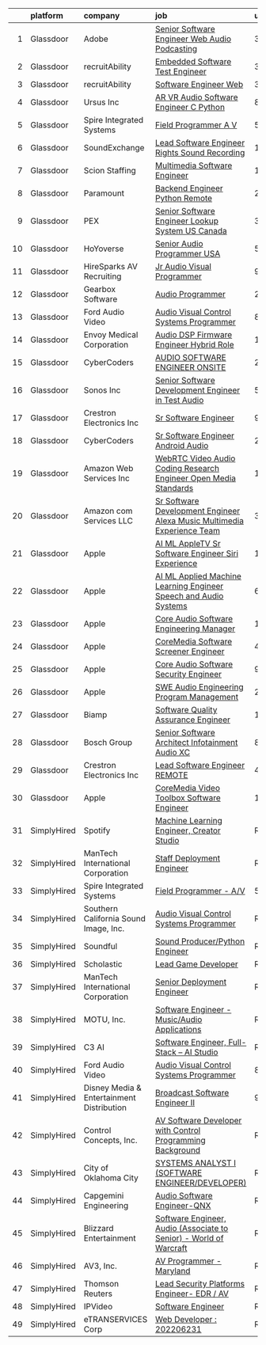 

|    | platform    | company                                   | job                                                                                                                                                                                                                                                                                                                                                                                                                                                                                                                                                                                                                                                                                                                                                                                                                                                                                                                                                                                                                                                                                                                                                                                                                                                                                                                                                                                                                                                                       | update_time   | location                       |
|---:|:------------|:------------------------------------------|:--------------------------------------------------------------------------------------------------------------------------------------------------------------------------------------------------------------------------------------------------------------------------------------------------------------------------------------------------------------------------------------------------------------------------------------------------------------------------------------------------------------------------------------------------------------------------------------------------------------------------------------------------------------------------------------------------------------------------------------------------------------------------------------------------------------------------------------------------------------------------------------------------------------------------------------------------------------------------------------------------------------------------------------------------------------------------------------------------------------------------------------------------------------------------------------------------------------------------------------------------------------------------------------------------------------------------------------------------------------------------------------------------------------------------------------------------------------------------|:--------------|:-------------------------------|
|  1 | Glassdoor   | Adobe                                     | [Senior Software Engineer  Web   Audio   Podcasting ](https://www.glassdoor.com/partner/jobListing.htm?pos=117&ao=1136043&s=58&guid=000001820aeb7af1ab7843059cf838e1&src=GD_JOB_AD&t=SR&vt=w&cs=1_5f65cbab&cb=1658040581194&jobListingId=1008002518254&jrtk=3-0-1g85emupvklvb801-1g85emuqeii3l800-64add86b6b132821-)                                                                                                                                                                                                                                                                                                                                                                                                                                                                                                                                                                                                                                                                                                                                                                                                                                                                                                                                                                                                                                                                                                                                                      | 3d            | New York, NY                   |
|  2 | Glassdoor   | recruitAbility                            | [Embedded Software Test Engineer](https://www.glassdoor.com/partner/jobListing.htm?pos=108&ao=1110586&s=58&guid=000001820aeb7af1ab7843059cf838e1&src=GD_JOB_AD&t=SR&vt=w&ea=1&cs=1_869d1931&cb=1658040581193&jobListingId=1008003116419&cpc=BAEB662971763A76&jrtk=3-0-1g85emupvklvb801-1g85emuqeii3l800-14ee1085f0ddd77c--6NYlbfkN0CGG9KWCDlpnNsyBDyIiP_Q0811kl3MMa1wmNp0I1WtkTaTZU1gJWaiKEGe9oYuZ3DHn8XTUqrU6PjClY0KvtMUqA80y_WMLTe7ZnanjtNK0bEw3SGtCO1O1LCWK6c0wNjzUvOERm-5kJe6aoNMpkHGPvLMIIz7_rd0O-OMhoitjeJxwIV1ii1KXQqgfAn9YMMzM-A8JNfNbXdNAwW59u8lPpT4UYxP6jyvllrlP7MjC0Jz2KUTspp38lEPUuMJaY3hrZeczB71iejsiD5b5b3OxkoP7kenaSZQW0iz31lMfFus_wewwKJfnWr0XjXF4tcCefqM-dvXPMUr43Qk6hp0GIBIHrWXrLEwq1CgoL4WlWCjmzfbTPYLHZsvNG7S-EZa5CrTDTpmWdyR2TlG6NsA53ZOnXvzTrycjmVNLpA9Y5VTLSoxm54wnVg9-sVkyB4pVaqjkySV9qOdbzrspiuOEpNXAbhcqgZg1c3vwu4eah1Cth2HhgOWGbbIJejKIhFK7VbslMjEng%3D%3D)                                                                                                                                                                                                                                                                                                                                                                                                                                                                                                                                                                                    | 3d            | Anaheim, CA                    |
|  3 | Glassdoor   | recruitAbility                            | [Software Engineer  Web](https://www.glassdoor.com/partner/jobListing.htm?pos=110&ao=1110586&s=58&guid=000001820aeb7af1ab7843059cf838e1&src=GD_JOB_AD&t=SR&vt=w&ea=1&cs=1_5ecb81b6&cb=1658040581193&jobListingId=1008003116265&cpc=0C139D4CAD5A6DB2&jrtk=3-0-1g85emupvklvb801-1g85emuqeii3l800-6ad9ddb9c448fb14--6NYlbfkN0CGG9KWCDlpnNsyBDyIiP_Q0811kl3MMa1wmNp0I1WtkTaTZU1gJWaiKEGe9oYuZ3DHn8XTUqrU6KwcH8-67kXiV27aB4BIG-relbCmTpqbodpJLhoXnjzNVRkwaTmVJvs1ch1w6bfXJZY9hPF1Z6WKVJ1MjVJXmWRPAY8QfRMx-NiD3ODvP0LtSBFOAN2BiQpOT6ZiGDGO2UNtGparHBKu8qTbc3eIyRaGZqpb9Wgtu2CcJAS2AIHTYBzG0WK6kBAaaxwnMGUY1CSr8F8u_wsxCz8UOz2578TV2d7X5hqMG8d-v69ZYioZl0Wbz5r_SBgjgqJg5R7ZvO4tLdVB0NzeG3nqVb_fWiA3FE6pOOXlkkIuCQx1edC7LVkhwAPCwLX547206xW3ziN347srNFTH8N5aAOZRt-uGvCGHwOv0j1kfOqc7S07pzYHmRmzcDDdmuIbGJJPBrHfx089DAh6oIxCDwcr0Ng2issmEc1Q5rMCZlwtPlPgR3Iv3zyFj2TovOf_nPGNJ4A%3D%3D)                                                                                                                                                                                                                                                                                                                                                                                                                                                                                                                                                                                             | 3d            | Anaheim, CA                    |
|  4 | Glassdoor   | Ursus  Inc                                | [AR VR Audio Software Engineer   C   Python](https://www.glassdoor.com/partner/jobListing.htm?pos=109&ao=1110586&s=58&guid=000001820aeb7af1ab7843059cf838e1&src=GD_JOB_AD&t=SR&vt=w&ea=1&cs=1_1f94b5e1&cb=1658040581193&jobListingId=1007993377891&cpc=44CD5376B8534B8F&jrtk=3-0-1g85emupvklvb801-1g85emuqeii3l800-aa3ce2fb02d8ce81--6NYlbfkN0CT8vBT9H5mqECx2dfLV_FONLPDKpIRssxVwtj05Tmm4rA5I0VNOPdM1oYsK66ov5oIrm6uNt0XDvpl2KYEwQICSaD5MLEKBZUJ16SpRSONk4KxDzLgWuNHc-mKZGUkO1IWuKva4frPteSuou09hRerYEP3Zpi81Lc8E9fKSHP7VIDxORxefithbZH9PCMwkDukGkVZREcWMM9hVPJ9fODmdt4RfzPiA7lnwPGjRh2I_k9VvPcZ9j8QIULubvdA6fo_5Nl_hcuOiz1TaPpLI9OQl0YoX_Ue4t-U8z3hCVWY2NboO7bSiJ273qSPoPBwZUJmjPPUGWEHR0nT0T575uWdTPPA7ZjrbbSxGbqVGjyCk1UhyvZhBi-l_V56YZSPh1fZG45zXJbY7DgqN2M7wRciRJWpi53Ck_8btodY9ZcvlXGH7Q_OCQQBwJhZBfpPhnSXGF9VLTinmqh36fa3vohhcIbOlHJ1HtBpJNi3hKGlvitpAyp37UbTwmwltXWi7aMBXRmncmwEin5VxRmLLDZkuMNhudFeZoDFl_XWTAHSKb7MH6yY8rM68dAMIJx9FjvLEJ2o3LoG4ZIGAqmFeUYUX84h3cqFh-DemBuUbO3B0ijHbCPhrYzEGwxMglL3I1L-Wl35YOCa7atyurjbH8pPVEs9hkMQNiXXRaL0jBRi7xQBV9BbCJrjOJPvzT82cgoTuLney48Wn-wmOXRj_Nb9WG-c7tGuI8Jj1GZiC8tYjs-WqmNXtOGOyF_Wy-IltEmC9Cr7bnBEzHWLQQ4qbEfRHSr-jW25FgNPhKydFrVGxNFB09CFZMCRdtRlTuUMsGj19N4puI-4pIxV6M2IeK3CQ0vKDZLz95jG-JG67eg9FFIipyLyU7zXNgWWDeJ2-EPlKHWTvGyRdqck7FC9sd5Ghqv2bPtBbFS0HkIp2WMuKQILzPjWqBa6m0BBaSZ794Iz0nvY4uON_6MdlK6mlueCKTRvw2FhjsyNOcwZ0XMHIJosyKzit29qLYNPNsAdoLE%3D)                                                       | 8d            | Redmond, WA                    |
|  5 | Glassdoor   | Spire Integrated Systems                  | [Field Programmer   A V](https://www.glassdoor.com/partner/jobListing.htm?pos=102&ao=1110586&s=58&guid=000001820aeb7af1ab7843059cf838e1&src=GD_JOB_AD&t=SR&vt=w&ea=1&cs=1_b783f2ce&cb=1658040581192&jobListingId=1007997639031&cpc=AA718BBA0476CE1A&jrtk=3-0-1g85emupvklvb801-1g85emuqeii3l800-2397039f547f99e3--6NYlbfkN0CH4aig5Ztd-45FrZS1-WrZIx-owN4hI8D535o7deO_foMxi14zJY8Dl-iXBCi5-CM3w5g23qmJ-ktnjVnjuJBzx-cKeSf6eZw6woDE2hx1_Mnp2EQThVDPCgzoriW_Y-7NSX1ENEAuKAC6sQfhAm68rLxz6MK62uRJ3e5-n5roEiDcmNLtAaNDOdVKuc-mHKp0-hscY0c_prbJ9kehl70KTPPZNav552MKk06W0APwu-MPxMAhpPHvgnlbs-QwzoI0FiEVTgQ5SE3OYk7ykArPyOR2Pipsw05kpHo5Cr56q_VOFlECQRvRfVjEacD1kQNs0USMskLprTczFNtZJMJjBtcrZljNSWQ8ZZan_56VgFfch9uDlSmLVBVZO4lQ10VfRi95_kmsvhLMBVAjYZu0OWTrrJ3zmx2KJMSVYXzkYsIGBfVcuGTbtTXNrokJq-VmokSNHCjFJfjLUaAh84nzMRWsygnc8143PN9Sa3Wdn2T5d9kENSCxELqCLgKVvFI%3D)                                                                                                                                                                                                                                                                                                                                                                                                                                                                                                                                                                                                           | 5d            | Troy, MI                       |
|  6 | Glassdoor   | SoundExchange                             | [Lead Software Engineer  Rights Sound Recording ](https://www.glassdoor.com/partner/jobListing.htm?pos=116&ao=1136043&s=58&guid=000001820aeb7af1ab7843059cf838e1&src=GD_JOB_AD&t=SR&vt=w&ea=1&cs=1_c18516a5&cb=1658040581194&jobListingId=1007985084763&jrtk=3-0-1g85emupvklvb801-1g85emuqeii3l800-7962e222d9be0501-)                                                                                                                                                                                                                                                                                                                                                                                                                                                                                                                                                                                                                                                                                                                                                                                                                                                                                                                                                                                                                                                                                                                                                     | 11d           | Remote                         |
|  7 | Glassdoor   | Scion Staffing                            | [Multimedia Software Engineer](https://www.glassdoor.com/partner/jobListing.htm?pos=105&ao=1110586&s=58&guid=000001820aeb7af1ab7843059cf838e1&src=GD_JOB_AD&t=SR&vt=w&cs=1_ef502583&cb=1658040581192&jobListingId=1008008577735&cpc=59DEFF8D475298C3&jrtk=3-0-1g85emupvklvb801-1g85emuqeii3l800-86843f5f6ef372c1--6NYlbfkN0AxNjU9wWOnkzYrjpAN9mGGJnqCtvXlnsxswceXA4p8arctmlbenC8IxdF6uPF1Mr83u4JysOfJ9jXAqcnIyixLc8sR0avTryqxqhsjIuS_un4kaGkiHc7oB86RMT2ITrCdePbM3eD71JQdqznPbcYeVtpv43avgX-ITicl4Ngo4Zd420MrZtg2kb9ljQMDhKWnRbux0-DqtrjUK01cQYkcjd1ILHP-eaT58OV5cfFFY58kRvO8COYMzTdCkdLYsAz3pIY0SKQJikG5s_OvxDVUKBKXTxK_Midh0NFCrwfhTmaVZljBD8Y6W-dhb_udju4r0GKj4QStLhj5PM9uxXIGL0IxeEA8uTa7qzlcSSeVas9VbOpZu8IgcIj8brqtehn9aLi-Y6WsS-0ND17fAHenscaxq9px-bEhtYvwV19YTx9Czu0Hc7lWFH62amClihKdUPnW6lO0GbAVkpyeV_AVvbhkuBwYeQ3kS78dV-1oT1vXt5o41yaCPRrB9GDob47giDfNS_eULw%3D%3D)                                                                                                                                                                                                                                                                                                                                                                                                                                                                                                                                                                                            | 1d            | Redmond, WA                    |
|  8 | Glassdoor   | Paramount                                 | [Backend Engineer   Python  Remote ](https://www.glassdoor.com/partner/jobListing.htm?pos=114&ao=1136043&s=58&guid=000001820aeb7af1ab7843059cf838e1&src=GD_JOB_AD&t=SR&vt=w&cs=1_45f32361&cb=1658040581193&jobListingId=1008009866952&jrtk=3-0-1g85emupvklvb801-1g85emuqeii3l800-bc754100c4c9abf7-)                                                                                                                                                                                                                                                                                                                                                                                                                                                                                                                                                                                                                                                                                                                                                                                                                                                                                                                                                                                                                                                                                                                                                                       | 24h           | New York, NY                   |
|  9 | Glassdoor   | PEX                                       | [Senior Software Engineer   Lookup System  US  Canada ](https://www.glassdoor.com/partner/jobListing.htm?pos=115&ao=1136043&s=58&guid=000001820aeb7af1ab7843059cf838e1&src=GD_JOB_AD&t=SR&vt=w&cs=1_5cf72a5d&cb=1658040581193&jobListingId=1008002579764&jrtk=3-0-1g85emupvklvb801-1g85emuqeii3l800-c509ac628109f22c-)                                                                                                                                                                                                                                                                                                                                                                                                                                                                                                                                                                                                                                                                                                                                                                                                                                                                                                                                                                                                                                                                                                                                                    | 3d            | Remote                         |
| 10 | Glassdoor   | HoYoverse                                 | [Senior Audio Programmer  USA ](https://www.glassdoor.com/partner/jobListing.htm?pos=124&ao=1136043&s=58&guid=000001820aeb7af1ab7843059cf838e1&src=GD_JOB_AD&t=SR&vt=w&ea=1&cs=1_72909131&cb=1658040581194&jobListingId=1007999002034&jrtk=3-0-1g85emupvklvb801-1g85emuqeii3l800-55bd4dff7ed35fd7-)                                                                                                                                                                                                                                                                                                                                                                                                                                                                                                                                                                                                                                                                                                                                                                                                                                                                                                                                                                                                                                                                                                                                                                       | 5d            | Los Angeles, CA                |
| 11 | Glassdoor   | HireSparks AV Recruiting                  | [Jr  Audio Visual Programmer](https://www.glassdoor.com/partner/jobListing.htm?pos=106&ao=1110586&s=58&guid=000001820aeb7af1ab7843059cf838e1&src=GD_JOB_AD&t=SR&vt=w&ea=1&cs=1_c1f0c335&cb=1658040581193&jobListingId=1007990589401&cpc=6BF42D0955AE9A34&jrtk=3-0-1g85emupvklvb801-1g85emuqeii3l800-3645d3de07ee691e--6NYlbfkN0CgISsLKYw0qJRFWluNVVgIYeD3xM8qesrjCvAKwjwwKRSQqxAUlElEhVVO1a0J4Unh9MYd1JqPkQC11VzVzI6yg52sATyjgpvMUk0BUitp0u6dvzaBntZv5uGPwrmlY2rICOfOV3e1M7oxBnFa0aB2XTgOd7Gr7MyaAELUGl7tizV7Ga54Kq26hB4Sqs75kd8P6amm_6m-zQIzJdyLeZAGj4ZxhS97CL9qFn8uWgwkT6lW9jkIioN0azEzWtS_3cJOUOeddzF5UhQJgzEfUL63CeYbHgyghDbKZM_i8z4uZvKqsmmKZEvWi-MUZ4JsYSO488HUO5tqL8Fl9ZQA9Mw0xL7Bp87Gjudlv5VaAii8e78LdbYYXXoJbRsIYsi80IRYakjxXYGi_3Mu2xiNGzp_J0LytISlq3AskAQzEIKJ2DuVeCRUlu1Vv6DKWXIXtEp5qg0Zrpv6Exncvbk47aAi9T-Bygx55R51z5giaKnhASETp8fzHOaRSETda4afFZF0M3jqMPoKERsF_0Vd76u5)                                                                                                                                                                                                                                                                                                                                                                                                                                                                                                                                                                                    | 9d            | Richmond, VA                   |
| 12 | Glassdoor   | Gearbox Software                          | [Audio Programmer](https://www.glassdoor.com/partner/jobListing.htm?pos=119&ao=1136043&s=58&guid=000001820aeb7af1ab7843059cf838e1&src=GD_JOB_AD&t=SR&vt=w&ea=1&cs=1_f9051631&cb=1658040581194&jobListingId=1008004819041&jrtk=3-0-1g85emupvklvb801-1g85emuqeii3l800-0db689fb5b7447f5-)                                                                                                                                                                                                                                                                                                                                                                                                                                                                                                                                                                                                                                                                                                                                                                                                                                                                                                                                                                                                                                                                                                                                                                                    | 2d            | Frisco, TX                     |
| 13 | Glassdoor   | Ford Audio Video                          | [Audio Visual Control Systems Programmer](https://www.glassdoor.com/partner/jobListing.htm?pos=107&ao=1110586&s=58&guid=000001820aeb7af1ab7843059cf838e1&src=GD_JOB_AD&t=SR&vt=w&ea=1&cs=1_6b361b0b&cb=1658040581193&jobListingId=1007993153452&cpc=2CAED5C921A5F994&jrtk=3-0-1g85emupvklvb801-1g85emuqeii3l800-31a0b96f404ea3a8--6NYlbfkN0D5Qh5ztHRJazBopTDU4c15ovZ4yuEHLDrRszDAd4mXZRsr2aoL_6kyvfTn-LJU51pfre6E6lAVjteulF4h9j2DhtncMlFW9NACN249CLlXVlYCB3xTOuWZTqHHeUdDnJ_qGbF9xoTRWOwK2nfh0hweUL8UG5ul4oeMT6ZzQANxwJ9TDW0fm8JKqrqzg9XGIoHzYb6aIH0kucTZPZF-AmZJYjHAhvIhyeDhpZ3M5UOZ6sp2Q2pb1Kxnm5ywuFpdxj9Eo7BwjsGoW-0SZUJMii3fCD-K3Ez1gMtWTOGFaLohm3c7CwDfqX9NpKIMohwY623QJ3t5SEUJaFPpJhpqknOEvmEuGPn-flHDB7QzX6-W7NFI3SAL4NcYGaM2HnGZxgiF4gf7QgCeKIxAU69wc-VJi25ysY2ykxiDACYvpeI44BL5rZJ5GXfvyenOuSPlGtZC5uuXJ5-A3eVLhZJAQTpwv1oiqOtqfKtxKUUjFAXyv14BjjKSRF00QoYXzfq_vpf7fafV13F_vklFrlsPjFV_)                                                                                                                                                                                                                                                                                                                                                                                                                                                                                                                                                                        | 8d            | Dallas, TX                     |
| 14 | Glassdoor   | Envoy Medical Corporation                 | [Audio DSP Firmware Engineer  Hybrid Role ](https://www.glassdoor.com/partner/jobListing.htm?pos=101&ao=1110586&s=58&guid=000001820aeb7af1ab7843059cf838e1&src=GD_JOB_AD&t=SR&vt=w&ea=1&cs=1_61a704be&cb=1658040581192&jobListingId=1007982843269&cpc=18B9B60E52E5A655&jrtk=3-0-1g85emupvklvb801-1g85emuqeii3l800-1a8667a6952a7d3f--6NYlbfkN0C2SVAOpOeIWQkPp9EeCSLxTLheLRty2uanDx8E9nXZ3vo_i2DCYlseHe8MlqP0GQrwO9cNewLpOxVPax3blNM7tR65ucCZ_LJY0bOTgnoi3fYnvrn6CGy52bnNlpOl79nDB8WILpGyF19NTpy5P6wBcBXV3KL3xsTIiZ_23L9qdJ9WrVTiU8K0LXcy-92zjF3yFe5xTQBwLKZXgc7tky1PtAgQH4n-nH0PUZZJExrbRaD_IVg6XCW4smtGekiRnDvo-sHccpSHmKBTihIJlxx0rvNQdHmtoAmpRBPFw7T7FurA5HZ1Ngg9rA9pvvPHYaNtt6imotxItIlglRt8GwESrCDnAYvh2vhyA-v5LOUNnfjRVkPcbrCfjDAYvEB2nFDKJoazWdwSDnpEasVC4vBaRpn5uTWgl1-M_9TdeqMmvDYvALqUbGTDVWx0mGulS5nX0M2n2NH2bvATedbbOd3Ru2tqBgIISiwgpvd0nBTTao3UCL5p2UDzXGl-tVmlatcA6-z4YowOk85MIcuAgYXAqYc0Govk238%3D)                                                                                                                                                                                                                                                                                                                                                                                                                                                                                                                                                        | 12d           | Saint Paul, MN                 |
| 15 | Glassdoor   | CyberCoders                               | [AUDIO SOFTWARE ENGINEER   ONSITE](https://www.glassdoor.com/partner/jobListing.htm?pos=112&ao=1110586&s=58&guid=000001820aeb7af1ab7843059cf838e1&src=GD_JOB_AD&t=SR&vt=w&ea=1&cs=1_dae1000c&cb=1658040581194&jobListingId=1008006665023&cpc=9908D8D4413DBB8A&jrtk=3-0-1g85emupvklvb801-1g85emuqeii3l800-2ff1cc77f42eddd1--6NYlbfkN0CpFJQzrgRR8WqXWK1qKKEqALWJw739KlKqr2H-MSI4eoBlI4EFrmor2FYZMP3muM2kxx5uO2PbG22L_DqjMKSGkSMr72wuFRtQPwBrIZDfiGff-0c872zVycMFxCNRASn7iQ4bjUvM0HYH4hP_2s7LsNaLu3YU4warQa8DVGQJOsQ5qDGQh8IxBVvB3MBaU9Br8ZdookSw33ruE7FcuTroy9FZl8ZfJbGOk86G5TqNpWQxNfckPHpwiixNpWKunajx8k3u7hBszs8qXZFBc5aV_ly71s4LqcLSb126bcWkYr3MTsU7N3pRX4NNFjmGqo10dcw4U-lpf5_okVuC09Ne6DFnJrXLu0QiAie6Z9iWNGCnbuODJKHaLG5qvfvgAvbSx1OhUMHFYgPAmlKSa291GT8ue2snxNx4-HOE-25ZTKfwfuL7FWdH4oVYAcEonB9SxKgflAgV5Rg-dCJjm143FRtojdgR6Z_mggwSEpQIDvd2jzKIy8Yaw9tZlw341Jbr2CblbKpPqUyzzXCpaZyZtSXHK7xSn4qh8ySqquHk1pI6-_-XlHOzubNxmEa37RIUqFr_hq7OVvR54AIsTeEmgbhYs9HoQyhdrabK9aYU4MkjqXM0Yl-Fdt5FPh17n2JmSQYdqFNVYUtxYSgOBOBq8i4bx6wI3aznqrxG4CIkabMvZD6WJ6tzi0DDTTtkmpGsxk3gUFOCm_VCTUdFkaT8HkT5eeU80upTZlUJb8LpC4BV0mQEj7yqvFULOAhhprLONJaLjd5Kk6UH7BAfLHidf-7oYqQE0bW7dK0xb_tNW2xONeXrHZLssQQoiovjUY_08ZgJR2-lk5JT2Vk_RhTTAgB0z716k47b49vpN1OLfzA2mlmwqRpdAdndrhog3iuOqkwGOGfr65IuyrnV8kehcMn97Q1clDFNHCRYXI4ZS7NdX7PY7Iwa0jNGkCWQrnzdwTPvoeEXlQ1O0kKFKf9BsuZig5h5zTs%3D)                                                                                                 | 2d            | San Jose, CA                   |
| 16 | Glassdoor   | Sonos  Inc                                | [Senior Software Development Engineer in Test  Audio](https://www.glassdoor.com/partner/jobListing.htm?pos=118&ao=1136043&s=58&guid=000001820aeb7af1ab7843059cf838e1&src=GD_JOB_AD&t=SR&vt=w&cs=1_7cef5282&cb=1658040581194&jobListingId=1007998832395&jrtk=3-0-1g85emupvklvb801-1g85emuqeii3l800-caf06fc64295be09-)                                                                                                                                                                                                                                                                                                                                                                                                                                                                                                                                                                                                                                                                                                                                                                                                                                                                                                                                                                                                                                                                                                                                                      | 5d            | Boston, MA                     |
| 17 | Glassdoor   | Crestron Electronics Inc                  | [Sr  Software Engineer](https://www.glassdoor.com/partner/jobListing.htm?pos=129&ao=1136043&s=58&guid=000001820aeb7af1ab7843059cf838e1&src=GD_JOB_AD&t=SR&vt=w&cs=1_a6f0140d&cb=1658040581194&jobListingId=1007991318867&jrtk=3-0-1g85emupvklvb801-1g85emuqeii3l800-606620f489b5f575-)                                                                                                                                                                                                                                                                                                                                                                                                                                                                                                                                                                                                                                                                                                                                                                                                                                                                                                                                                                                                                                                                                                                                                                                    | 9d            | Rockleigh, NJ                  |
| 18 | Glassdoor   | CyberCoders                               | [Sr  Software Engineer   Android Audio](https://www.glassdoor.com/partner/jobListing.htm?pos=111&ao=1110586&s=58&guid=000001820aeb7af1ab7843059cf838e1&src=GD_JOB_AD&t=SR&vt=w&ea=1&cs=1_5fa29bf2&cb=1658040581193&jobListingId=1008009977840&cpc=47CFDC01B3F81FAC&jrtk=3-0-1g85emupvklvb801-1g85emuqeii3l800-5ac1e77f91dab7e9--6NYlbfkN0CpFJQzrgRR8WqXWK1qKKEqALWJw739KlKqr2H-MSI4eoBlI4EFrmor2FYZMP3muM2LEwq3Xynu78EQAcQ3Bqi32MAstsK8redgtfWGXRF2ifC35gRVWkm5pUoN4wpC0eEfbgHGyKvwd2sbOmn6kGVORMWULKn-ctmh_UMF_Rift4601zERpLNG3Vb7bsiFkquP87TVSNBDLZgCnlFC3el5q3Ip_Zs4Kz8eyc05BR3jhSoFEmpB-ZnxQacAzLQ5zPcz7nLKF2hrGirtGM4H6SgrDz-ga5XPoWrS5wdaWK9JxRKYBdf6OVryga3n5NxpBJCQsFqmZe53K5Eya3M9KxHIMINsrA3k2cf0H2Fft5MXXBIHjauqyJerTVYcRQKelOd7qHMTAtJAjW6fZHIoJ4eRypGXgFL-qg1khFITmnWUeFmshi4mhwUI1ZSrb-GVEPOfxURJHqQD237DhGNGHYpKHd5FC2-bEAEqt1Yj9felf3puvd9Vz7YwiQrCB6SZPbHzH4wBMhVrHlo-vSscxTbjUsy781A2BZjLe1CL4pHpYc6o8D9Ovg_g6N_E2nE1l2CFavD1m_ZwNjIHI1E-Q_ooxYwwpawuhvFdJv93iKFdAhKY24k9J5GWXTncdN2mWLsJXqfga64_-LfuNENHmx05Hgn2il6jvd7IK-f8YvM9NKvvIcRnpa00mWcUHxY5HEZ24wr7L2X4NJsCn6PdvGdWDLMUCC4EfFXiuWH-j6bpxX9fCS1QMCnq0w_zlo32CHAGfP-R4uXAXhOEe9Vig_TGPAsfC-GubvefGbmSVupBEzlyL5jmez8XmLOXGuFKbHnEDDHUMD6AFWUepz1llJe9NXko6me9DyZ19WML474P6LN6SPwTGrEP1RX8PfzMghu7zKa1__7FUEXWWVUJ42zuEyBhJOig9LKrbpiWNcLPjcCehX5eArVx7nLcqnIefkk3_qhK2DvhcZXiU58e3xAy7a3PRyzd14FAdVfMtvLcabdDZUmNsyYv)                                                                          | 24h           | Encinitas, CA                  |
| 19 | Glassdoor   | Amazon Web Services  Inc                  | [WebRTC   Video Audio Coding Research Engineer  Open Media Standards](https://www.glassdoor.com/partner/jobListing.htm?pos=125&ao=1136043&s=58&guid=000001820aeb7af1ab7843059cf838e1&src=GD_JOB_AD&t=SR&vt=w&cs=1_f51fa42d&cb=1658040581194&jobListingId=1008008707219&jrtk=3-0-1g85emupvklvb801-1g85emuqeii3l800-9c2a35bc84563ab9-)                                                                                                                                                                                                                                                                                                                                                                                                                                                                                                                                                                                                                                                                                                                                                                                                                                                                                                                                                                                                                                                                                                                                      | 1d            | East Palo Alto, CA             |
| 20 | Glassdoor   | Amazon com Services LLC                   | [Sr  Software Development Engineer  Alexa Music Multimedia Experience Team](https://www.glassdoor.com/partner/jobListing.htm?pos=120&ao=1136043&s=58&guid=000001820aeb7af1ab7843059cf838e1&src=GD_JOB_AD&t=SR&vt=w&cs=1_b746379f&cb=1658040581194&jobListingId=1008001957051&jrtk=3-0-1g85emupvklvb801-1g85emuqeii3l800-a5865f222abe1876-)                                                                                                                                                                                                                                                                                                                                                                                                                                                                                                                                                                                                                                                                                                                                                                                                                                                                                                                                                                                                                                                                                                                                | 3d            | Seattle, WA                    |
| 21 | Glassdoor   | Apple                                     | [AI ML   AppleTV Sr  Software Engineer  Siri Experience](https://www.glassdoor.com/partner/jobListing.htm?pos=130&ao=1136043&s=58&guid=000001820aeb7af1ab7843059cf838e1&src=GD_JOB_AD&t=SR&vt=w&cs=1_aaede84f&cb=1658040581195&jobListingId=1008009264057&jrtk=3-0-1g85emupvklvb801-1g85emuqeii3l800-32dc6b2cabfb01f7-)                                                                                                                                                                                                                                                                                                                                                                                                                                                                                                                                                                                                                                                                                                                                                                                                                                                                                                                                                                                                                                                                                                                                                   | 1d            | Cupertino, CA                  |
| 22 | Glassdoor   | Apple                                     | [AI ML   Applied Machine Learning Engineer  Speech and Audio Systems](https://www.glassdoor.com/partner/jobListing.htm?pos=127&ao=1136043&s=58&guid=000001820aeb7af1ab7843059cf838e1&src=GD_JOB_AD&t=SR&vt=w&cs=1_dd7d9335&cb=1658040581194&jobListingId=1007996386680&jrtk=3-0-1g85emupvklvb801-1g85emuqeii3l800-24c1d9da24f75876-)                                                                                                                                                                                                                                                                                                                                                                                                                                                                                                                                                                                                                                                                                                                                                                                                                                                                                                                                                                                                                                                                                                                                      | 6d            | Seattle, WA                    |
| 23 | Glassdoor   | Apple                                     | [Core Audio Software Engineering Manager](https://www.glassdoor.com/partner/jobListing.htm?pos=123&ao=1136043&s=58&guid=000001820aeb7af1ab7843059cf838e1&src=GD_JOB_AD&t=SR&vt=w&cs=1_b7e3732b&cb=1658040581194&jobListingId=1008009264041&jrtk=3-0-1g85emupvklvb801-1g85emuqeii3l800-fe1772c2e2d0a3e9-)                                                                                                                                                                                                                                                                                                                                                                                                                                                                                                                                                                                                                                                                                                                                                                                                                                                                                                                                                                                                                                                                                                                                                                  | 1d            | Cupertino, CA                  |
| 24 | Glassdoor   | Apple                                     | [CoreMedia Software Screener Engineer](https://www.glassdoor.com/partner/jobListing.htm?pos=104&ao=1110586&s=58&guid=000001820aeb7af1ab7843059cf838e1&src=GD_JOB_AD&t=SR&vt=w&cs=1_b9a616f9&cb=1658040581192&jobListingId=1007999357343&cpc=F41FEAB56D215062&jrtk=3-0-1g85emupvklvb801-1g85emuqeii3l800-5ddbcdca97016e72--6NYlbfkN0BvKrLyj5gPmtZO9T8euul8TCxuuKNOtzRJOomxnwSEodTz2Bc-sPZlC5mDe-NOaJhDQ-SEHj4phCWpnge87OdxHJsUwnV4M_Mzuc-_RxBIqHo5rEMffnWwsI-zYPZkWbilNmgzkdituaokI-xGuCJtAZB3NAwhLjEWys223VSyLLFgoBL1fsYgo6SQ89yLApy8WidxD0hAYpWyrgiCFpju9dOkHahH3ljIheTYwYTuJnOnKchnHORy-OYK0A4cRrIHmUOpcKK5tTc4o4W-pfeauwZ-WMxvvyFSq-rM8QgLvdecp4gq-EkValmx_EumFQUspnyZe5jC4ioSAb0lWVsXcBlcmU2Gr7bfl41ZMgLLSrNlZRmdW_eMwdSjqqvGtIlkWYAMOD2iVs3hyapNC40UvMQBQucxvC_8OirOew0SDr7peguvANWtyVWDwNJf5nORl-M1vKbPyEJ7Kv0VYVxPGIp8IhqJOCmlh9wpTeGcH2HObbUiVGvdwNYZulND9Dfm6xNFVhSxOuh8Q3RasvhSqYhchZ2-FhVzcIr-hsZVxyrRdX6ynMVMvBZA3V2k6eumHXIIg4iwHTquSd8Mm5IBT4KiIowSK0n2pSzBUbRllwf1NtSE6C6U4fGviZj07zYBSRZuU60leL_0FMgNDSHSUFa0jUNL0DPc27JyNIEDjTCjXzcdTRYG7p2xWY9i-FuN0jWY83-IsR3NCrtmn6o8tCqNNo-Oct1ldU2OS8ya0gLVnfqKMMmO8huOL_EILTok04p6i_XwPmO3_ZdO8BUrXVHqrDN_pX61Bji1C_S3XTRg7vGII_b-moZQtrbGNK21oikPxppzkMJviuTCg0rRLJkktO7s-4ooRs8J3uX5lA3agex2DUWF62WDFzmyWTtVi48qYVMYtV2OgzuBFnRKTAWAWT30df-wZY3nRKM-wqnhBFh0s8KTbbtOoiVhpq6rE4FJZ2L3ILg5vpMfVAyR)                                                                                                                | 4d            | San Diego, CA                  |
| 25 | Glassdoor   | Apple                                     | [Core Audio Software Security Engineer](https://www.glassdoor.com/partner/jobListing.htm?pos=121&ao=1136043&s=58&guid=000001820aeb7af1ab7843059cf838e1&src=GD_JOB_AD&t=SR&vt=w&cs=1_a73624f8&cb=1658040581194&jobListingId=1007991720693&jrtk=3-0-1g85emupvklvb801-1g85emuqeii3l800-6678b6db18921c11-)                                                                                                                                                                                                                                                                                                                                                                                                                                                                                                                                                                                                                                                                                                                                                                                                                                                                                                                                                                                                                                                                                                                                                                    | 9d            | Cupertino, CA                  |
| 26 | Glassdoor   | Apple                                     | [SWE Audio Engineering Program Management](https://www.glassdoor.com/partner/jobListing.htm?pos=113&ao=1136043&s=58&guid=000001820aeb7af1ab7843059cf838e1&src=GD_JOB_AD&t=SR&vt=w&cs=1_a4b14304&cb=1658040581193&jobListingId=1008010052888&jrtk=3-0-1g85emupvklvb801-1g85emuqeii3l800-4550e32479c5b078-)                                                                                                                                                                                                                                                                                                                                                                                                                                                                                                                                                                                                                                                                                                                                                                                                                                                                                                                                                                                                                                                                                                                                                                 | 24h           | Cupertino, CA                  |
| 27 | Glassdoor   | Biamp                                     | [Software Quality Assurance Engineer](https://www.glassdoor.com/partner/jobListing.htm?pos=126&ao=1136043&s=58&guid=000001820aeb7af1ab7843059cf838e1&src=GD_JOB_AD&t=SR&vt=w&ea=1&cs=1_ba010dcd&cb=1658040581194&jobListingId=1007988994624&jrtk=3-0-1g85emupvklvb801-1g85emuqeii3l800-c47b8132f48a1980-)                                                                                                                                                                                                                                                                                                                                                                                                                                                                                                                                                                                                                                                                                                                                                                                                                                                                                                                                                                                                                                                                                                                                                                 | 10d           | Beaverton, OR                  |
| 28 | Glassdoor   | Bosch Group                               | [Senior Software Architect   Infotainment Audio   XC](https://www.glassdoor.com/partner/jobListing.htm?pos=103&ao=1110586&s=58&guid=000001820aeb7af1ab7843059cf838e1&src=GD_JOB_AD&t=SR&vt=w&cs=1_04947e93&cb=1658040581191&jobListingId=1007993990765&cpc=751E07EB93E4E93C&jrtk=3-0-1g85emupvklvb801-1g85emuqeii3l800-97c4a49673345f65--6NYlbfkN0C6GWNaujYxALY5cE2_tEHrxFJ_nxpjx3wh1ke1yD6QSF_gWAnu0BYVTdBq5zeqwu_8DmFWRnjnvDhdNu-cJxR5N4E-bjSweJk9l9eYPftDHB3hXsAqXT5jCLzUQFc5uuBbTNam9R7FrKuErp9LNIP5p5pBorowlr8Y7Tr0ILl5Q39Xqd6gCnAdHnpIBR_vN5LLBMPzshyUiTsD9Lg3jmi2YnZySesZNaJwlP2sZOyVCfXCUcMLGfaZVQ1SoxkAWHrkxTZ5n6B5IA2MMvtXLuNuyHaBxUXd5bC9Hjzs25nRHgoKgVFOe4adPvJ94nvJdQJW1NmrE4rb4Vm6b6eO4A-tBqh6V6Yp6SvQGFatehCCi6FNxyXr17Gn645uGgTPixGRhc2X1qSjKCsv0QroJoMCh2yt2ECNwjv8PEt57iEiatGXVVf3MXbTJMKswhYBJRC0--F_suVIuSMCVFGgNZfqf-0kT5UBXcH5eCm1cXZnFctXQ5bhcwKPexciq8CDlD0Ct9kP0jHECSKCwYG2JDAegplKrX-ORtMabHuLip3jrutDzfeXv98XoQRaZd5vbNcqd1ubUg1Ja-iwBwlWTX9gvV7CZbIkTRHQYqtAL9titxfu-dFtfjV0uzxBpjm8CMxtDUgO3UEJFZnua6XgthdUL54Z7ZEi1moePTvoY1DMvA1T511lS5Fi0_ms6ziG82j6xOmsDSFQpDre63taDT6NK47-9vMIe_G0L-nnIKLCOu_KqiMjRxAIR4ZWHYb3mDK8TWFL7FpvopSoycq-CqZdmDIQwCYEUosSnD2mlYczw_uiOz8XP3axHAERmTxCplk2zaszLlvpwnHFyxqWeiUF33qw-aTkdiEgGXzYdRyjvT14ILLv-sTBI3nzdQugoT5taUxKx2LkjS6y5GllOcrk5WNbIclNPL3KDMK8P9aPrVwfv2jmQGG7MmcziQztSSBGeFfER8MDC_oLFIEoCmS1O1JTksmrRqExHHFPYr_djva_lhB6GHD-QaAS31VBpW3Js8Z07XMzdT0S-MmkVMpQjpaIGzbX6_CCsJ134UyfSS-kyt5mWclt) | 8d            | Plymouth, MI                   |
| 29 | Glassdoor   | Crestron Electronics Inc                  | [Lead Software Engineer   REMOTE](https://www.glassdoor.com/partner/jobListing.htm?pos=128&ao=1136043&s=58&guid=000001820aeb7af1ab7843059cf838e1&src=GD_JOB_AD&t=SR&vt=w&cs=1_3d023362&cb=1658040581194&jobListingId=1007999518945&jrtk=3-0-1g85emupvklvb801-1g85emuqeii3l800-75ff310768c59b25-)                                                                                                                                                                                                                                                                                                                                                                                                                                                                                                                                                                                                                                                                                                                                                                                                                                                                                                                                                                                                                                                                                                                                                                          | 4d            | Rockleigh, NJ                  |
| 30 | Glassdoor   | Apple                                     | [CoreMedia Video Toolbox Software Engineer](https://www.glassdoor.com/partner/jobListing.htm?pos=122&ao=1136043&s=58&guid=000001820aeb7af1ab7843059cf838e1&src=GD_JOB_AD&t=SR&vt=w&cs=1_d8236b69&cb=1658040581194&jobListingId=1008009264111&jrtk=3-0-1g85emupvklvb801-1g85emuqeii3l800-7178b56975c5fe88-)                                                                                                                                                                                                                                                                                                                                                                                                                                                                                                                                                                                                                                                                                                                                                                                                                                                                                                                                                                                                                                                                                                                                                                | 1d            | San Diego, CA                  |
| 31 | SimplyHired | Spotify                                   | [Machine Learning Engineer, Creator Studio](https://www.simplyhired.com/job/bnNu0vH-gWzF7ZFA5MauF5HRIsdYKtxYS3Nir7I-kqV0Thsa5RU5LA?q=sound+developer)                                                                                                                                                                                                                                                                                                                                                                                                                                                                                                                                                                                                                                                                                                                                                                                                                                                                                                                                                                                                                                                                                                                                                                                                                                                                                                                     | Recently      | New York, NY                   |
| 32 | SimplyHired | ManTech International Corporation         | [Staff Deployment Engineer](https://www.simplyhired.com/job/yPDQ9_tPGp_8aufyeI2VJy4oOgwa1eZMATiJXNsYgtEmMWFMC5VaPQ?q=sound+developer)                                                                                                                                                                                                                                                                                                                                                                                                                                                                                                                                                                                                                                                                                                                                                                                                                                                                                                                                                                                                                                                                                                                                                                                                                                                                                                                                     | Recently      | Patuxent River, MD             |
| 33 | SimplyHired | Spire Integrated Systems                  | [Field Programmer - A/V](https://www.simplyhired.com/job/YpXiIqhvPQrEkz1ixQSVqF-TYtRjC-1UTDn8qKPdKcdE_yxcDWBb6A?q=sound+developer)                                                                                                                                                                                                                                                                                                                                                                                                                                                                                                                                                                                                                                                                                                                                                                                                                                                                                                                                                                                                                                                                                                                                                                                                                                                                                                                                        | 5d            | Troy, MI                       |
| 34 | SimplyHired | Southern California Sound Image, Inc.     | [Audio Visual Control Systems Programmer](https://www.simplyhired.com/job/rxsHSwAdSlMFwL50Z1WiA1UoPLDaRb7_AIROBbAy0FO4BrIaB3qWqw?q=sound+developer)                                                                                                                                                                                                                                                                                                                                                                                                                                                                                                                                                                                                                                                                                                                                                                                                                                                                                                                                                                                                                                                                                                                                                                                                                                                                                                                       | Recently      | San Diego, CA                  |
| 35 | SimplyHired | Soundful                                  | [Sound Producer/Python Engineer](https://www.simplyhired.com/job/fKwTfqRWVzhZJJT6yoybTUB5_pL76wxlddnu6kqy2_naoU7JVaHVBQ?q=sound+developer)                                                                                                                                                                                                                                                                                                                                                                                                                                                                                                                                                                                                                                                                                                                                                                                                                                                                                                                                                                                                                                                                                                                                                                                                                                                                                                                                | Recently      | Remote                         |
| 36 | SimplyHired | Scholastic                                | [Lead Game Developer](https://www.simplyhired.com/job/DTz35nzJgDgVh070S-dwrObT5Rl9sNQdLka6ZUBayi3X1bodL5Wyaw?q=sound+developer)                                                                                                                                                                                                                                                                                                                                                                                                                                                                                                                                                                                                                                                                                                                                                                                                                                                                                                                                                                                                                                                                                                                                                                                                                                                                                                                                           | Recently      | New York, NY                   |
| 37 | SimplyHired | ManTech International Corporation         | [Senior Deployment Engineer](https://www.simplyhired.com/job/C0L7s8dKsJXUkS1bD_TyQFrNT4BDDiXiC8WVp6ZOF1PzFHz51SjQdg?q=sound+developer)                                                                                                                                                                                                                                                                                                                                                                                                                                                                                                                                                                                                                                                                                                                                                                                                                                                                                                                                                                                                                                                                                                                                                                                                                                                                                                                                    | Recently      | Chantilly, VA                  |
| 38 | SimplyHired | MOTU, Inc.                                | [Software Engineer - Music/Audio Applications](https://www.simplyhired.com/job/VuLJ-igMUjfIMfjwleX6wwPZbjhPLCU5FU_neKZXVevucWcq5lQRNg?q=sound+developer)                                                                                                                                                                                                                                                                                                                                                                                                                                                                                                                                                                                                                                                                                                                                                                                                                                                                                                                                                                                                                                                                                                                                                                                                                                                                                                                  | Recently      | Cambridge, MA                  |
| 39 | SimplyHired | C3 AI                                     | [Software Engineer, Full-Stack – AI Studio](https://www.simplyhired.com/job/w7odw9CW6-rAmc3SKnqDraVx_S3e7H2b_nRzXhSlA9-otNeYfFDpSA?q=sound+developer)                                                                                                                                                                                                                                                                                                                                                                                                                                                                                                                                                                                                                                                                                                                                                                                                                                                                                                                                                                                                                                                                                                                                                                                                                                                                                                                     | Recently      | Redwood City, CA               |
| 40 | SimplyHired | Ford Audio Video                          | [Audio Visual Control Systems Programmer](https://www.simplyhired.com/job/ODUMDnr-jbO4wywLXiFsmfQ1RZLojrYMgj2soeBx0duJdOugmztMiA?q=sound+developer)                                                                                                                                                                                                                                                                                                                                                                                                                                                                                                                                                                                                                                                                                                                                                                                                                                                                                                                                                                                                                                                                                                                                                                                                                                                                                                                       | 8d            | Washington, DC                 |
| 41 | SimplyHired | Disney Media & Entertainment Distribution | [Broadcast Software Engineer II](https://www.simplyhired.com/job/a74ynlCsJOWTGs_DaPEb8ujeoAbsmhAYIw1b-QKLeXF0KgTqj8IZZw?q=sound+developer)                                                                                                                                                                                                                                                                                                                                                                                                                                                                                                                                                                                                                                                                                                                                                                                                                                                                                                                                                                                                                                                                                                                                                                                                                                                                                                                                | 9d            | United States                  |
| 42 | SimplyHired | Control Concepts, Inc.                    | [AV Software Developer with Control Programming Background](https://www.simplyhired.com/job/zf3YnnJDNiC6b0ESIfX1wb6GR5YzneQS6hftmUv4-Y_toUSDhN2jMQ?q=sound+developer)                                                                                                                                                                                                                                                                                                                                                                                                                                                                                                                                                                                                                                                                                                                                                                                                                                                                                                                                                                                                                                                                                                                                                                                                                                                                                                     | Recently      | Fairfield, NJ                  |
| 43 | SimplyHired | City of Oklahoma City                     | [SYSTEMS ANALYST I (SOFTWARE ENGINEER/DEVELOPER)](https://www.simplyhired.com/job/m3ui_yHcQinRd4TaMnckLGpEFc5q8abqpfLCSKLfmc3EU5oqvVUTuQ?q=sound+developer)                                                                                                                                                                                                                                                                                                                                                                                                                                                                                                                                                                                                                                                                                                                                                                                                                                                                                                                                                                                                                                                                                                                                                                                                                                                                                                               | Recently      | Oklahoma City, OK              |
| 44 | SimplyHired | Capgemini Engineering                     | [Audio Software Engineer-QNX](https://www.simplyhired.com/job/PukCn5c0YkczLS9XEUe4tc5PCt4zU0TPuQdkBzKm3vRCDZIU_1rfkQ?q=sound+developer)                                                                                                                                                                                                                                                                                                                                                                                                                                                                                                                                                                                                                                                                                                                                                                                                                                                                                                                                                                                                                                                                                                                                                                                                                                                                                                                                   | Recently      | Remote                         |
| 45 | SimplyHired | Blizzard Entertainment                    | [Software Engineer, Audio (Associate to Senior) - World of Warcraft](https://www.simplyhired.com/job/odcnVPcL4QPACt7wzLJ3Ryp4adGbC-M3fWQGlTNGX7GyvAyEnceQ8w?q=sound+developer)                                                                                                                                                                                                                                                                                                                                                                                                                                                                                                                                                                                                                                                                                                                                                                                                                                                                                                                                                                                                                                                                                                                                                                                                                                                                                            | Recently      | Irvine, CA                     |
| 46 | SimplyHired | AV3, Inc.                                 | [AV Programmer - Maryland](https://www.simplyhired.com/job/fV7-WkUVtar8cG62STfIGsW_io7zOVe0-eDbPlIJeMeSlQ6nYAsYzA?q=sound+developer)                                                                                                                                                                                                                                                                                                                                                                                                                                                                                                                                                                                                                                                                                                                                                                                                                                                                                                                                                                                                                                                                                                                                                                                                                                                                                                                                      | Recently      | Leonardtown, MD                |
| 47 | SimplyHired | Thomson Reuters                           | [Lead Security Platforms Engineer- EDR / AV](https://www.simplyhired.com/job/ZLtO8IjRt_XmEwYRT5odUuQI83UBPcCIUf3AoRxaN2NeP9DC8BPnHw?q=sound+developer)                                                                                                                                                                                                                                                                                                                                                                                                                                                                                                                                                                                                                                                                                                                                                                                                                                                                                                                                                                                                                                                                                                                                                                                                                                                                                                                    | Recently      | Richmond, VA                   |
| 48 | SimplyHired | IPVideo                                   | [Software Engineer](https://www.simplyhired.com/job/NVJF-udYQoVpg5UA_v-azw4_tSobHdOaWsDP4EHLrDKYYoxUwDkuwQ?q=sound+developer)                                                                                                                                                                                                                                                                                                                                                                                                                                                                                                                                                                                                                                                                                                                                                                                                                                                                                                                                                                                                                                                                                                                                                                                                                                                                                                                                             | Recently      | Bay Shore, NY                  |
| 49 | SimplyHired | eTRANSERVICES Corp                        | [Web Developer : 202206231](https://www.simplyhired.com/job/JUeRNLg2fVrm3JVsaF6MpsEN21RsMKhbHj4OoiYktxJLwL50Sav-SA?q=sound+developer)                                                                                                                                                                                                                                                                                                                                                                                                                                                                                                                                                                                                                                                                                                                                                                                                                                                                                                                                                                                                                                                                                                                                                                                                                                                                                                                                     | Recently      | Fredericksburg, VA +1 location |
